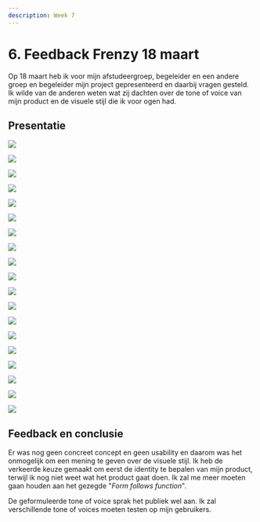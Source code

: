```yaml
---
description: Week 7
---
```


# 6. Feedback Frenzy 18 maart

Op 18 maart heb ik voor mijn afstudeergroep, begeleider en een andere groep en begeleider mijn project gepresenteerd en daarbij vragen gesteld. Ik wilde van de anderen weten wat zij dachten over de tone of voice van mijn product en de visuele stijl die ik voor ogen had.

## Presentatie

![](../.gitbook/assets/feedbackfrenzy_presentatie.001.jpeg)

![](../.gitbook/assets/feedbackfrenzy_presentatie.002.jpeg)

![](../.gitbook/assets/feedbackfrenzy_presentatie.003.jpeg)

![](../.gitbook/assets/feedbackfrenzy_presentatie.004.jpeg)

![](../.gitbook/assets/feedbackfrenzy_presentatie.005.jpeg)

![](../.gitbook/assets/feedbackfrenzy_presentatie.006.jpeg)

![](../.gitbook/assets/feedbackfrenzy_presentatie.007.jpeg)

![](../.gitbook/assets/feedbackfrenzy_presentatie.008.jpeg)

![](../.gitbook/assets/feedbackfrenzy_presentatie.010.jpeg)

![](../.gitbook/assets/feedbackfrenzy_presentatie.009.jpeg)

![](../.gitbook/assets/feedbackfrenzy_presentatie.011.jpeg)

![](../.gitbook/assets/feedbackfrenzy_presentatie.013.jpeg)

![](../.gitbook/assets/feedbackfrenzy_presentatie.012.jpeg)

![](../.gitbook/assets/feedbackfrenzy_presentatie.015.jpeg)

![](../.gitbook/assets/feedbackfrenzy_presentatie.014.jpeg)

![](../.gitbook/assets/feedbackfrenzy_presentatie.017.jpeg)

![](../.gitbook/assets/feedbackfrenzy_presentatie.016.jpeg)

![](../.gitbook/assets/feedbackfrenzy_presentatie.019.jpeg)

![](../.gitbook/assets/feedbackfrenzy_presentatie.018.jpeg)

## Feedback en conclusie

Er was nog geen concreet concept en geen usability en daarom was het onmogelijk om een mening te geven over de visuele stijl. Ik heb de verkeerde keuze gemaakt om eerst de identity te bepalen van mijn product, terwijl ik nog niet weet wat het product gaat doen. Ik zal me meer moeten gaan houden aan het gezegde "_Form follows function_".

De geformuleerde tone of voice sprak het publiek wel aan. Ik zal verschillende tone of voices moeten testen op mijn gebruikers.

